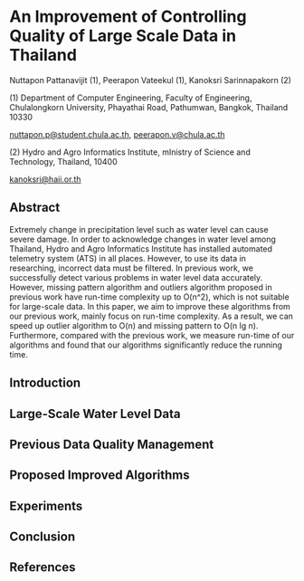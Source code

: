 
# An Improvement of Controlling Quality of Large Scale Data in Thailand

Nuttapon Pattanavijit (1), Peerapon Vateekul (1), Kanoksri Sarinnapakorn (2)

(1) Department of Computer Engineering, Faculty of Engineering, Chulalongkorn University, Phayathai Road, Pathumwan, Bangkok, Thailand 10330

nuttapon.p@student.chula.ac.th, peerapon.v@chula.ac.th

(2) Hydro and Agro Informatics Institute, mInistry of Science and Technology, Thailand, 10400

kanoksri@haii.or.th

## Abstract

Extremely change in precipitation level such as water level can cause severe damage. In order to acknowledge changes in water level among Thailand, Hydro and Agro Informatics Institute has installed automated telemetry system (ATS) in all places. However, to use its data in researching, incorrect data must be filtered. In previous work, we successfully detect various problems in water level data accurately. However, missing pattern algorithm and outliers algorithm proposed in previous work have run-time complexity up to O(n^2), which is not suitable for large-scale data. In this paper, we aim to improve these algorithms from our previous work, mainly focus on run-time complexity. As a result,  we can speed up outlier algorithm to O(n) and missing pattern to  O(n lg n). Furthermore, compared with the previous work, we measure run-time of our algorithms and found that our algorithms significantly reduce the running time.

## Introduction

## Large-Scale Water Level Data

## Previous Data Quality Management

## Proposed Improved Algorithms 

## Experiments

## Conclusion

## References
